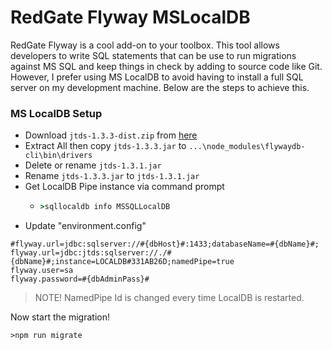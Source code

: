# RedGate Flyway MSLocalDB
RedGate Flyway is a cool add-on to your toolbox. This tool allows developers to write SQL statements that 
can be use to run migrations against MS SQL and keep things in check by adding to source code like Git. 
However, I prefer using MS LocalDB to avoid having to install a full SQL server on my development 
machine. Below are the steps to achieve this.

### MS LocalDB Setup
* Download `jtds-1.3.3-dist.zip` from [here](https://github.com/milesibastos/jTDS/releases)
* Extract All then copy `jtds-1.3.3.jar` to `...\node_modules\flywaydb-cli\bin\drivers`
* Delete or rename `jtds-1.3.1.jar`
* Rename `jtds-1.3.3.jar` to `jtds-1.3.1.jar`
* Get LocalDB Pipe instance via command prompt
  * ```cmd
    >sqllocaldb info MSSQLLocalDB
    ```
* Update "environment.config"
```
#flyway.url=jdbc:sqlserver://#{dbHost}#:1433;databaseName=#{dbName}#;
flyway.url=jdbc:jtds:sqlserver://./#{dbName}#;instance=LOCALDB#331AB26D;namedPipe=true
flyway.user=sa
flyway.password=#{dbAdminPass}#
```

> NOTE! NamedPipe Id is changed every time LocalDB is restarted.

Now start the migration!
```
>npm run migrate
```
